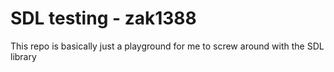 # SDL testing - zak1388
This repo is basically just a playground for me to screw around with the SDL library
